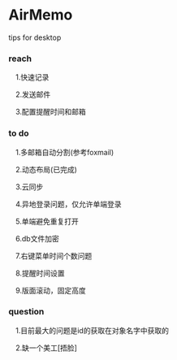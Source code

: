 # AirMemo
tips for desktop

### reach
&ensp;&ensp;1.快速记录

&ensp;&ensp;2.发送邮件

&ensp;&ensp;3.配置提醒时间和邮箱

### to do
&ensp;&ensp;1.多邮箱自动分割(参考foxmail)

&ensp;&ensp;2.动态布局(已完成)

&ensp;&ensp;3.云同步

&ensp;&ensp;4.异地登录问题，仅允许单端登录

&ensp;&ensp;5.单端避免重复打开

&ensp;&ensp;6.db文件加密

&ensp;&ensp;7.右键菜单时间个数问题

&ensp;&ensp;8.提醒时间设置

&ensp;&ensp;9.版面滚动，固定高度

### question

&ensp;&ensp;1.目前最大的问题是id的获取在对象名字中获取的

&ensp;&ensp;2.缺一个美工[捂脸]
